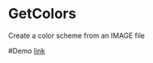 # GetColors
Create a color scheme from an IMAGE file

#Demo
[link](http://jsoftgem.github.io/GetColorsApp/)
